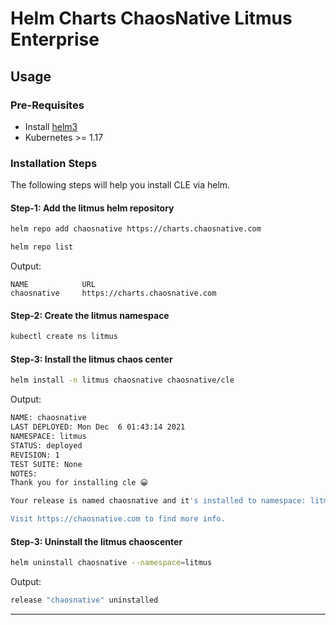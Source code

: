 
# Helm Charts ChaosNative Litmus Enterprise

## Usage

### Pre-Requisites

- Install [helm3](https://helm.sh/docs/intro/install/)
- Kubernetes >= 1.17

### Installation Steps

The following steps will help you install CLE via helm.

#### Step-1: Add the litmus helm repository

```bash
helm repo add chaosnative https://charts.chaosnative.com

helm repo list
```

Output:
```
NAME            URL
chaosnative     https://charts.chaosnative.com                                                               
```

#### Step-2: Create the litmus namespace

```bash
kubectl create ns litmus
```

#### Step-3: Install the litmus chaos center

```bash
helm install -n litmus chaosnative chaosnative/cle
```

Output:
```bash
NAME: chaosnative
LAST DEPLOYED: Mon Dec  6 01:43:14 2021
NAMESPACE: litmus
STATUS: deployed
REVISION: 1
TEST SUITE: None
NOTES:
Thank you for installing cle 😀

Your release is named chaosnative and it's installed to namespace: litmus.

Visit https://chaosnative.com to find more info.
```


#### Step-3: Uninstall the litmus chaoscenter

```bash
helm uninstall chaosnative --namespace=litmus
```

Output:
```bash
release "chaosnative" uninstalled
```

---
